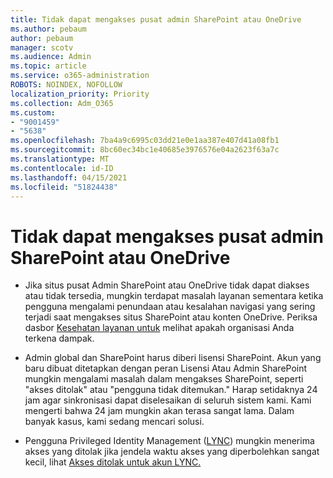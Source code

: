 ```yaml
---
title: Tidak dapat mengakses pusat admin SharePoint atau OneDrive
ms.author: pebaum
author: pebaum
manager: scotv
ms.audience: Admin
ms.topic: article
ms.service: o365-administration
ROBOTS: NOINDEX, NOFOLLOW
localization_priority: Priority
ms.collection: Adm_O365
ms.custom:
- "9001459"
- "5638"
ms.openlocfilehash: 7ba4a9c6995c03dd21e0e1aa387e407d41a08fb1
ms.sourcegitcommit: 8bc60ec34bc1e40685e3976576e04a2623f63a7c
ms.translationtype: MT
ms.contentlocale: id-ID
ms.lasthandoff: 04/15/2021
ms.locfileid: "51824438"
---
```

# <a name="unable-to-access-sharepoint-or-onedrive-admin-center"></a>Tidak dapat mengakses pusat admin SharePoint atau OneDrive

- Jika situs pusat Admin SharePoint atau OneDrive tidak dapat diakses atau tidak tersedia, mungkin terdapat masalah layanan sementara ketika pengguna mengalami penundaan atau kesalahan navigasi yang sering terjadi saat mengakses situs SharePoint atau konten OneDrive. Periksa dasbor [Kesehatan layanan untuk](https://admin.microsoft.com/AdminPortal/Home#/servicehealth) melihat apakah organisasi Anda terkena dampak.

- Admin global dan SharePoint harus diberi lisensi SharePoint. Akun yang baru dibuat ditetapkan dengan peran Lisensi Atau Admin SharePoint mungkin mengalami masalah dalam mengakses SharePoint, seperti "akses ditolak" atau "pengguna tidak ditemukan." Harap setidaknya 24 jam agar sinkronisasi dapat diselesaikan di seluruh sistem kami. Kami mengerti bahwa 24 jam mungkin akan terasa sangat lama. Dalam banyak kasus, kami sedang mencari solusi.

- Pengguna Privileged Identity Management ([LYNC](https://docs.microsoft.com/azure/active-directory/privileged-identity-management/pim-how-to-add-role-to-user?tabs=new)) mungkin menerima akses yang ditolak jika jendela waktu akses yang diperbolehkan sangat kecil, lihat [Akses ditolak untuk akun LYNC.](https://docs.microsoft.com/sharepoint/troubleshoot/administration/access-denied-to-pim-user-accounts)